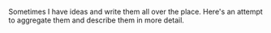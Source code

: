 Sometimes I have ideas and write them all over the place. Here's an attempt to aggregate them and describe them in more detail.


